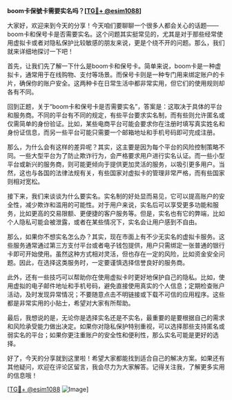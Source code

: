 **boom卡保號卡需要实名吗？[[TG💪+ @esim1088](https://t.me/s/esim1088)]**

大家好，欢迎来到今天的分享！今天咱们要聊聊一个很多人都会关心的话题——boom卡和保号卡是否需要实名。这个问题其实挺常见的，尤其是对于那些经常使用虚拟卡或者对隐私保护比较敏感的朋友来说，更是个绕不开的问题。那么，我们就来详细地探讨一下吧！

首先，让我们先了解一下什么是boom卡和保号卡。简单来说，boom卡是一种虚拟卡，通常用于在线购物、支付等场景。而保号卡则是一种专门用来绑定账户的卡片，确保你的账户安全。这两种卡在日常生活中都非常实用，但它们的使用规则却各有不同。

回到正题，关于“boom卡和保号卡是否需要实名”，答案是：这取决于具体的平台和服务商。不同的平台有不同的规定，有些平台要求实名制，而有些则允许匿名或仅需简单的身份验证。比如，某些电商平台可能会要求你在注册时填写真实姓名和身份证信息，而另一些平台可能只需要一个邮箱地址和手机号码即可完成注册。

那么，为什么会有这样的差异呢？其实，这主要是因为每个平台的风险控制策略不同。一些大型平台为了防止欺诈行为，会严格要求用户进行实名认证。而一些小型平台或新兴的服务商，则可能更倾向于提供更加灵活的服务，以吸引更多用户。当然，这也与各国的法律法规有关，有些国家对虚拟卡的管理非常严格，而有些国家则相对宽松。

接下来，我们来谈谈为什么要实名。实名制的好处显而易见，它可以提高账户的安全性，减少欺诈和滥用的可能性。对于用户来说，实名后可以享受更多功能和服务，比如更高的交易限额、更便捷的客户服务等。但是，实名也有它的弊端，比如个人隐私可能会被泄露，或者在某些情况下，实名会让用户感到不自由。

那么，如果你不想实名怎么办？其实，现在市面上有不少无实名的虚拟卡服务。这些服务通常通过第三方支付平台或者电子钱包提供，用户只需绑定一张普通的银行卡即可开始使用。虽然这种方式相对灵活，但也存在一定的风险，比如资金安全问题。因此，在选择这类服务时，一定要谨慎选择信誉良好的服务商。

此外，还有一些技巧可以帮助你在使用虚拟卡时更好地保护自己的隐私。比如，使用虚拟的电子邮件地址和手机号码，避免直接使用真实的个人信息；定期检查账户活动，及时发现异常情况；不要随意点击不明链接或下载不可信的应用程序。这些都是非常实用的小贴士，希望对大家有所帮助。

最后，我想说的是，无论你是选择实名还是不实名，最重要的是要根据自己的需求和风险承受能力做出决定。如果你对隐私保护特别重视，可以选择那些支持匿名或弱实名的平台；如果你更注重账户的安全性和便利性，那么实名可能是更好的选择。

好了，今天的分享就到这里啦！希望大家都能找到适合自己的解决方案。如果还有其他疑问，欢迎在评论区留言，我会尽力为大家解答。记得关注我，了解更多实用的信息哦！

[[TG💪+ @esim1088](https://t.me/s/esim1088) ![Image](https://i.postimg.cc/4NQfJmqS/Snipaste-2025-05-13-00-14-12.png)]
